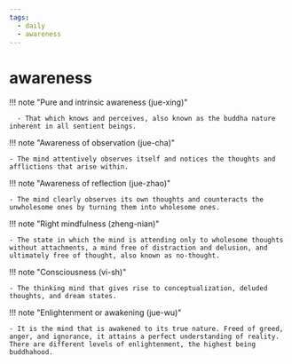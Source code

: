 ```yaml
---
tags:
  - daily 
  - awareness
---
```

# awareness

!!! note "Pure and intrinsic awareness (jue-xing)"

      - That which knows and perceives, also known as the buddha nature inherent in all sentient beings.

!!! note "Awareness of observation (jue-cha)"

    - The mind attentively observes itself and notices the thoughts and afflictions that arise within.

!!! note "Awareness of reflection (jue-zhao)"

    - The mind clearly observes its own thoughts and counteracts the unwholesome ones by turning them into wholesome ones.

!!! note "Right mindfulness (zheng-nian)"

    - The state in which the mind is attending only to wholesome thoughts without attachments, a mind free of distraction and delusion, and ultimately free of thought, also known as no-thought.

!!! note "Consciousness (vi-sh)"

    - The thinking mind that gives rise to conceptualization, deluded thoughts, and dream states.

!!! note "Enlightenment or awakening (jue-wu)"

    - It is the mind that is awakened to its true nature. Freed of greed, anger, and ignorance, it attains a perfect understanding of reality. There are different levels of enlightenment, the highest being buddhahood.
